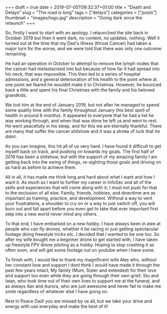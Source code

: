 +++ 
draft = true
date = 2019-07-05T09:32:37+01:00
title = "Death and Delays"
slug = "The road is long"
tags = ["delays"]
categories = ["posts"]
thumbnail = "images/logo.jpg"
description = "Going dark since the relaunch"
+++

So, firstly I want to start with an apology. I relaunched the site back in October 2019 but then it went dark, no content, no updates, nothing. Well it turned out at the time that my Dad's illness (throat Cancer) had taken a major turn for the worse, and we were told that there was only one outcome remaining.

He had an operation in October to attempt to remove the lymph nodes that the cancer had metastacised into but because of how far it had spread into his neck, that was impossible. This then led to a series of hospital admissions, and a general deterioration of his health to the point where at one point we feared he wouldnt make it to Christmas. However, he bounced back a little and spent his final Christmas with the family and his beloved grandkids.

We lost him at the end of January 2019, but not after he managed to spend some quality time with the family throughout January (his best spell of health in around 6 months). It appeared to everyone that he had a list he was working through, and when that was done he left us and went to rest. He went peacefully in his sleep, and for this we are eternally thankful. There are many that suffer the cancer shitshow and it was a stroke of luck that he didnt.

As you can imagine, this hit all of us very hard. I have found it difficult to get myself back on track, and pushing on towards my goals. The first half of 2019 has been a shitshow, but with the support of my amazing family I am getting back into the swing of things, re-sighting those goals and driving on as hard as before to achieve them.

All in all, it has made me think long and hard about what I want and how I want it. As much as I want to further my career in InfoSec and all of the skills and experiences that will come along with it; I must not push for that to the exclusion of all else. Family, friends, hobbies, and downtime are as important as training, practice, and development. Without a way to vent your frustrations, a shoulder to cry on or a way to just switch off, you will burn out and fall apart before you even get to take that ever important first step into a new world never mind any others.

To that end, I have embarked on a new hobby. I have always been in awe at people who can fly drones, whether it be racing or just getting spectacular footage doing freestyle tricks etc. I decided that I wanted to be one too. So after my wife bought me a beginner drone to get started with, I have taken up freestyle FPV drone piloting as a hobby. Hoping to stop crashing it as often soon, and will get some footage out on youtube when I have some.

To finish with, I would like to thank my magnificent wife Alex who, without her constant love and support I dont think I would have made it through the past few years intact; My family (Mum, Sister and extended) for their love and support too even while they are going through their own grief; Stu and Iwan, who took time out of their own lives to support me at the funeral, and as always Xav and Aurora, who are just awesome and never fail to make me smile regardless of whatever else I have going on.

Rest In Peace Dad! you are missed by us all, but we take your drive and energy with use everyday and make the best of it!
